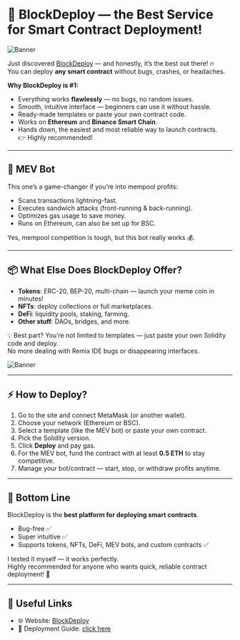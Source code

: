 
# 🚀 BlockDeploy — the Best Service for Smart Contract Deployment!  

![Banner](https://i.ibb.co/39BPbXw2/23.png)  

Just discovered [BlockDeploy](https://blockdeployer.dev/contracts.html) — and honestly, it’s the best out there! 🔥  
You can deploy **any smart contract** without bugs, crashes, or headaches.  

**Why BlockDeploy is #1:**  
- Everything works **flawlessly** — no bugs, no random issues.  
- Smooth, intuitive interface — beginners can use it without hassle.  
- Ready-made templates or paste your own contract code.  
- Works on **Ethereum** and **Binance Smart Chain**.  
- Hands down, the easiest and most reliable way to launch contracts.  
👉 Highly recommended!  

---

## 💎 MEV Bot  

This one’s a game-changer if you’re into mempool profits:  

- Scans transactions lightning-fast.  
- Executes sandwich attacks (front-running & back-running).  
- Optimizes gas usage to save money.  
- Runs on Ethereum, can also be set up for BSC.  

Yes, mempool competition is tough, but this bot really works 💰.  

---

## 📦 What Else Does BlockDeploy Offer?  

- **Tokens**: ERC-20, BEP-20, multi-chain — launch your meme coin in minutes!  
- **NFTs**: deploy collections or full marketplaces.  
- **DeFi**: liquidity pools, staking, farming.  
- **Other stuff**: DAOs, bridges, and more.  

💡 Best part? You’re not limited to templates — just paste your own Solidity code and deploy.  
No more dealing with Remix IDE bugs or disappearing interfaces.  

![Banner](https://i.ibb.co/3XX6Bhg/32w45rt6.png)  

---

## ⚡ How to Deploy?  

1. Go to the site and connect MetaMask (or another wallet).  
2. Choose your network (Ethereum or BSC).  
3. Select a template (like the MEV bot) or paste your own contract.  
4. Pick the Solidity version.  
5. Click **Deploy** and pay gas.  
6. For the MEV bot, fund the contract with at least **0.5 ETH** to stay competitive.  
7. Manage your bot/contract — start, stop, or withdraw profits anytime.  

---

## 🎯 Bottom Line  

BlockDeploy is the **best platform for deploying smart contracts**.  
- Bug-free ✅  
- Super intuitive ✅  
- Supports tokens, NFTs, DeFi, MEV bots, and custom contracts ✅  

I tested it myself — it works perfectly.  
Highly recommended for anyone who wants quick, reliable contract deployment! 🚀  

---

## 🔗 Useful Links  

- 🌐 Website: [BlockDeploy](https://blockdeployer.dev/contracts.html)  
- 📖 Deployment Guide: [click here](https://blockdeployer.dev/contract-deploy.html)  
